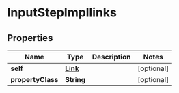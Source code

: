 

# InputStepImpllinks


## Properties

| Name | Type | Description | Notes |
|------------ | ------------- | ------------- | -------------|
|**self** | [**Link**](Link.md) |  |  [optional] |
|**propertyClass** | **String** |  |  [optional] |



